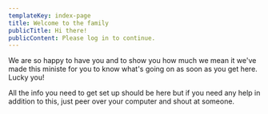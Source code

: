 ```yaml
---
templateKey: index-page
title: Welcome to the family
publicTitle: Hi there!
publicContent: Please log in to continue.
---
```

We are so happy to have you and to show you how much we mean it we've made this ministe for you to know what's going on as soon as you get here. Lucky you!

All the info you need to get set up should be here but if you need any help in addition to this, just peer over your computer and shout at someone.
